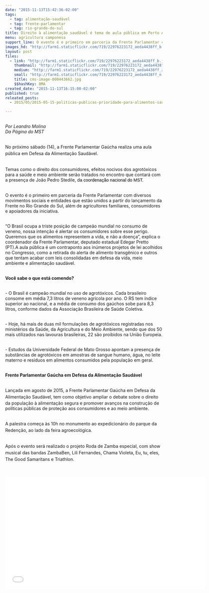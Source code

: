 ```yaml
---
date: "2015-11-13T15:42:36-02:00"
tags:
  - tag: alimentação-saudável
  - tag: frente-parlamentar
  - tag: rio-grande-do-sul
title: Direito à alimentação saudável é tema de aula pública em Porto Alegre
menu: agricultura camponesa
support_line: O evento é o primeiro em parceria da Frente Parlamentar com diversos movimentos sociais e entidades que estão unidos a partir do lançamento da Frente no Rio Grande do Sul.
images_hd: "http://farm1.staticflickr.com/719/22976223172_aeda4438ff_b.jpg"
layout: post
files:
  - link: "http://farm1.staticflickr.com/719/22976223172_aeda4438ff_b.jpg"
    thumbnail: "http://farm1.staticflickr.com/719/22976223172_aeda4438ff_t.jpg"
    medium: "http://farm1.staticflickr.com/719/22976223172_aeda4438ff_z.jpg"
    small: "http://farm1.staticflickr.com/719/22976223172_aeda4438ff_n.jpg"
    title: cms-image-000443662.jpg
    $$hashKey: 0MA
created_date: "2015-11-13T16:15:00-02:00"
published: true
releated_posts:
  - 2015/05/2015-05-15-politicas-publicas-prioridade-para-alimentos-saudaveis.md

---
```

<p><br />
<em>Por Leandro Molina<br />
Da P&aacute;gina do MST</em></p>

<p><br />
No pr&oacute;ximo s&aacute;bado (14), <span style="line-height: 20.8px;">a Frente Parlamentar Ga&uacute;cha realiza uma aula p&uacute;blica em&nbsp;Defesa da Alimenta&ccedil;&atilde;o Saud&aacute;vel.</span></p>

<p><br />
Temas como o direito dos consumidores,&nbsp;efeitos nocivos dos agrot&oacute;xicos para a sa&uacute;de e meio ambiente ser&atilde;o tratados no encontro que contar&aacute; com a presen&ccedil;a de&nbsp;Jo&atilde;o Pedro Stedile,&nbsp;d<span style="color: rgb(0, 0, 0); font-family: Arial, sans-serif; line-height: 18.5714px;">a coordena&ccedil;&atilde;o nacional do MST.</span></p>

<p><br />
O evento &eacute; o primeiro em parceria da Frente Parlamentar com diversos movimentos sociais e entidades que est&atilde;o unidos a partir do lan&ccedil;amento da Frente no Rio Grande do Sul, al&eacute;m de agricultores familiares, consumidores e apoiadores da iniciativa.</p>

<p><br />
&ldquo;O Brasil ocupa a triste posi&ccedil;&atilde;o de campe&atilde;o mundial no consumo de veneno,&nbsp;nossa inten&ccedil;&atilde;o &eacute; alertar os consumidores sobre esse perigo. Queremos que os alimentos representem a vida, e n&atilde;o a doen&ccedil;a&rdquo;, explica o coordenador da Frente Parlamentar, deputado estadual Edegar Pretto (PT).A aula p&uacute;blica &eacute; um contraponto aos in&uacute;meros projetos de lei acolhidos no Congresso, como a retirada do alerta de alimento transg&ecirc;nico e outros que tentam acabar com leis consolidadas em defesa da vida, meio ambiente e alimenta&ccedil;&atilde;o saud&aacute;vel.</p>

<p><br />
<strong>Voc&ecirc; sabe o que est&aacute; comendo?</strong></p>

<p><br />
- O Brasil &eacute; campe&atilde;o mundial no uso de agrot&oacute;xicos. Cada brasileiro consome em m&eacute;dia 7,3 litros de veneno agr&iacute;cola por ano. O RS tem &iacute;ndice superior ao nacional, e a m&eacute;dia de consumo dos ga&uacute;chos sobe para 8,3 litros, conforme dados da Associa&ccedil;&atilde;o Brasileira de Sa&uacute;de Coletiva.</p>

<p><br />
- Hoje, h&aacute; mais de duas mil formula&ccedil;&otilde;es de agrot&oacute;xicos registradas nos minist&eacute;rios da Sa&uacute;de, da Agricultura e do Meio Ambiente, sendo que dos 50 mais utilizados nas lavouras brasileiras, 22 s&atilde;o proibidos na Uni&atilde;o Europeia.</p>

<p><br />
- Estudos da Universidade Federal de Mato Grosso apontam a presen&ccedil;a de subst&acirc;ncias de agrot&oacute;xicos em amostras de sangue humano, &aacute;gua, no leite materno e res&iacute;duos em alimentos consumidos pela popula&ccedil;&atilde;o em geral.</p>

<p><br />
<strong>Frente Parlamentar Ga&uacute;cha em Defesa da Alimenta&ccedil;&atilde;o Saud&aacute;vel</strong></p>

<p><br />
<span style="line-height: 20.8px;">Lan&ccedil;ada em agosto de 2015, a&nbsp;Frente Parlamentar Ga&uacute;cha em Defesa da Alimenta&ccedil;&atilde;o Saud&aacute;vel,&nbsp;</span>tem como objetivo ampliar o debate sobre o direito da popula&ccedil;&atilde;o &agrave; alimenta&ccedil;&atilde;o segura e promover avan&ccedil;os na constru&ccedil;&atilde;o de pol&iacute;ticas p&uacute;blicas de prote&ccedil;&atilde;o aos consumidores e ao meio ambiente.</p>

<p><br />
<span style="line-height: 20.8px;">A palestra&nbsp;come&ccedil;a</span><span style="line-height: 20.8px;">&nbsp;&agrave;s 10h no monumento ao expedicion&aacute;rio do parque da Reden&ccedil;&atilde;o, ao lado da feira agroecol&oacute;gica.&nbsp;</span></p>

<p><br />
<span style="line-height: 20.8px;">Ap&oacute;s o evento ser&aacute; realizado o projeto Roda de Zamba especial, com show musical das bandas ZambaBen, Lili Fernandes, Chama Violeta, Eu, tu, eles, The Good Samaritans e Triathlon.</span></p>

<p>&nbsp;</p>

<p><iframe allowfullscreen="" frameborder="0" height="360" src="//www.youtube.com/embed/IGQJAcTZQUs" width="640"></iframe></p>
